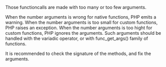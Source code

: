 Those functioncalls are made with too many or too few arguments. 

When the number arguments is wrong for native functions, PHP emits a warning. 
When the number arguments is too small for custom functions, PHP raises an exception. 
When the number arguments is too hight for custom functions, PHP ignores the arguments. Such arguments should be handled with the variadic operator, or with func_get_args() family of functions.

<?php

echo strtoupper('This function is', 'ignoring arguments');
//Warning: strtoupper() expects exactly 1 parameter, 2 given in Command line code on line 1

echo strtoupper();
//Warning: strtoupper() expects exactly 1 parameter, 0 given in Command line code on line 1

function foo($argument) {}
echo foo();
//Fatal error: Uncaught ArgumentCountError: Too few arguments to function foo(), 0 passed in /Users/famille/Desktop/analyzeG3/test.php on line 10 and exactly 1 expected in /Users/famille/Desktop/analyzeG3/test.php:3

echo foo('This function is', 'ignoring arguments');

?>

It is recommended to check the signature of the methods, and fix the arguments. 